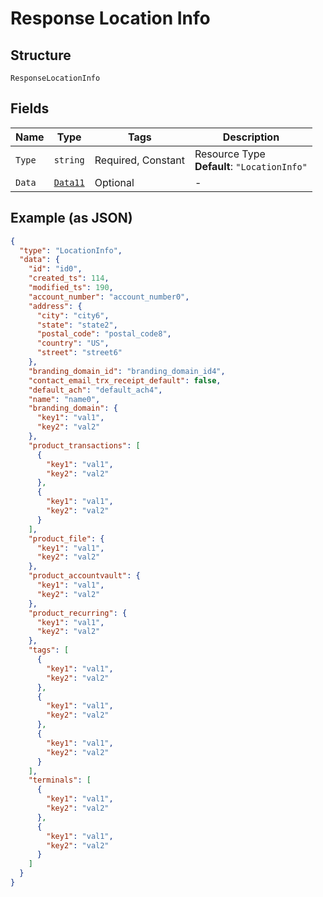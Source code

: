 
# Response Location Info

## Structure

`ResponseLocationInfo`

## Fields

| Name | Type | Tags | Description |
|  --- | --- | --- | --- |
| `Type` | `string` | Required, Constant | Resource Type<br>**Default**: `"LocationInfo"` |
| `Data` | [`Data11`](../../doc/models/data-11.md) | Optional | - |

## Example (as JSON)

```json
{
  "type": "LocationInfo",
  "data": {
    "id": "id0",
    "created_ts": 114,
    "modified_ts": 190,
    "account_number": "account_number0",
    "address": {
      "city": "city6",
      "state": "state2",
      "postal_code": "postal_code8",
      "country": "US",
      "street": "street6"
    },
    "branding_domain_id": "branding_domain_id4",
    "contact_email_trx_receipt_default": false,
    "default_ach": "default_ach4",
    "name": "name0",
    "branding_domain": {
      "key1": "val1",
      "key2": "val2"
    },
    "product_transactions": [
      {
        "key1": "val1",
        "key2": "val2"
      },
      {
        "key1": "val1",
        "key2": "val2"
      }
    ],
    "product_file": {
      "key1": "val1",
      "key2": "val2"
    },
    "product_accountvault": {
      "key1": "val1",
      "key2": "val2"
    },
    "product_recurring": {
      "key1": "val1",
      "key2": "val2"
    },
    "tags": [
      {
        "key1": "val1",
        "key2": "val2"
      },
      {
        "key1": "val1",
        "key2": "val2"
      },
      {
        "key1": "val1",
        "key2": "val2"
      }
    ],
    "terminals": [
      {
        "key1": "val1",
        "key2": "val2"
      },
      {
        "key1": "val1",
        "key2": "val2"
      }
    ]
  }
}
```


